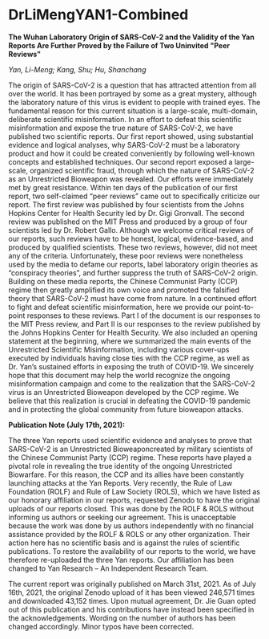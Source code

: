 # DrLiMengYAN1-Combined

**The Wuhan Laboratory Origin of SARS-CoV-2 and the Validity of the Yan Reports Are Further Proved by the Failure of Two Uninvited "Peer Reviews"**


*Yan, Li-Meng; Kang, Shu; Hu, Shanchang*

The origin of SARS-CoV-2 is a question that has attracted attention from all over the world. It has been portrayed by some as a great mystery, although the laboratory nature of this virus is evident to people with trained eyes. The fundamental reason for this current situation is a large-scale, multi-domain, deliberate scientific misinformation. In an effort to defeat this scientific misinformation and expose the true nature of SARS-CoV-2, we have published two scientific reports. Our first report showed, using substantial evidence and logical analyses, why SARS-CoV-2 must be a laboratory product and how it could be created conveniently by following well-known concepts and established techniques. Our second report exposed a large-scale, organized scientific fraud, through which the nature of SARS-CoV-2 as an Unrestricted Bioweapon was revealed. Our efforts were immediately met by great resistance. Within ten days of the publication of our first report, two self-claimed “peer reviews” came out to specifically criticize our report. The first review was published by four scientists from the Johns Hopkins Center for Health Security led by Dr. Gigi Gronvall. The second review was published on the MIT Press and produced by a group of four scientists led by Dr. Robert Gallo. Although we welcome critical reviews of our reports, such reviews have to be honest, logical, evidence-based, and produced by qualified scientists. These two reviews, however, did not meet any of the criteria. Unfortunately, these poor reviews were nonetheless used by the media to defame our reports, label laboratory origin theories as “conspiracy theories”, and further suppress the truth of SARS-CoV-2 origin. Building on these media reports, the Chinese Communist Party (CCP) regime then greatly amplified its own voice and promoted the falsified theory that SARS-CoV-2 must have come from nature. In a continued effort to fight and defeat scientific misinformation, here we provide our point-to-point responses to these reviews. Part I of the document is our responses to the MIT Press review, and Part II is our responses to the review published by the Johns Hopkins Center for Health Security. We also included an opening statement at the beginning, where we summarized the main events of the Unrestricted Scientific Misinformation, including various cover-ups executed by individuals having close ties with the CCP regime, as well as Dr. Yan’s sustained efforts in exposing the truth of COVID-19. We sincerely hope that this document may help the world recognize the ongoing misinformation campaign and come to the realization that the SARS-CoV-2 virus is an Unrestricted Bioweapon developed by the CCP regime. We believe that this realization is crucial in defeating the COVID-19 pandemic and in protecting the global community from future bioweapon attacks.

 

**Publication Note (July 17th, 2021):**

The three Yan reports used scientific evidence and analyses to prove that SARS-CoV-2 is an Unrestricted Bioweaponcreated by military scientists of the Chinese Communist Party (CCP) regime. These reports have played a pivotal role in revealing the true identity of the ongoing Unrestricted Biowarfare. For this reason, the CCP and its allies have been constantly launching attacks at the Yan Reports. Very recently, the Rule of Law Foundation (ROLF) and Rule of Law Society (ROLS), which we have listed as our honorary affiliation in our reports, requested Zenodo to have the original uploads of our reports closed. This was done by the ROLF & ROLS without informing us authors or seeking our agreement. This is unacceptable because the work was done by us authors independently with no financial assistance provided by the ROLF & ROLS or any other organization. Their action here has no scientific basis and is against the rules of scientific publications. To restore the availability of our reports to the world, we have therefore re-uploaded the three Yan reports. Our affiliation has been changed to Yan Research – An Independent Research Team.

The current report was originally published on March 31st, 2021. As of July 16th, 2021, the original Zenodo upload of it has been viewed 246,571 times and downloaded 43,152 times. Upon mutual agreement, Dr. Jie Guan opted out of this publication and his contributions have instead been specified in the acknowledgements. Wording on the number of authors has been changed accordingly. Minor typos have been corrected. 
